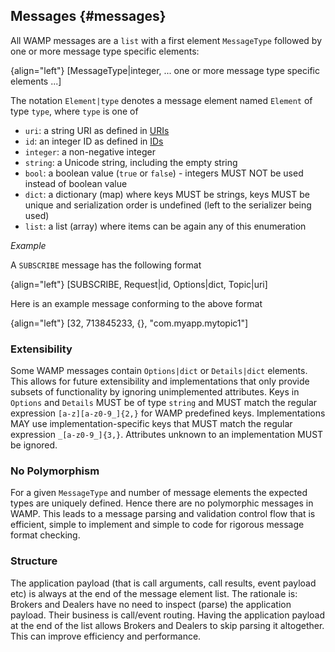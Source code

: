 ## Messages {#messages}

All WAMP messages are a `list` with a first element `MessageType` followed by one or more message type specific elements:

{align="left"}
        [MessageType|integer, ... one or more message type specific
            elements ...]

The notation `Element|type` denotes a message element named `Element` of type `type`, where `type` is one of

* `uri`: a string URI as defined in [URIs](#uris)
* `id`: an integer ID as defined in [IDs](#ids)
* `integer`: a non-negative integer
* `string`: a Unicode string, including the empty string
* `bool`: a boolean value (`true` or `false`) - integers MUST NOT be used instead of boolean value
* `dict`: a dictionary (map) where keys MUST be strings, keys MUST be unique and serialization order is undefined (left to the serializer being used)
* `list`: a list (array) where items can be again any of this enumeration

*Example*

A `SUBSCRIBE` message has the following format

{align="left"}
        [SUBSCRIBE, Request|id, Options|dict, Topic|uri]

Here is an example message conforming to the above format

{align="left"}
        [32, 713845233, {}, "com.myapp.mytopic1"]


### Extensibility

Some WAMP messages contain `Options|dict` or `Details|dict` elements. This allows for future extensibility and implementations that only provide subsets of functionality by ignoring unimplemented attributes. Keys in `Options` and `Details` MUST be of type `string` and MUST match the regular expression `[a-z][a-z0-9_]{2,}` for WAMP predefined keys. Implementations MAY use implementation-specific keys that MUST match the regular expression `_[a-z0-9_]{3,}`. Attributes unknown to an implementation MUST be ignored.


### No Polymorphism

For a given `MessageType` and number of message elements the expected types are uniquely defined. Hence there are no polymorphic messages in WAMP. This leads to a message parsing and validation control flow that is efficient, simple to implement and simple to code for rigorous message format checking.


### Structure

The application payload (that is call arguments, call results, event payload etc) is always at the end of the message element list. The rationale is: Brokers and Dealers have no need to inspect (parse) the application payload. Their business is call/event routing. Having the application payload at the end of the list allows Brokers and Dealers to skip parsing it altogether. This can improve efficiency and performance.
